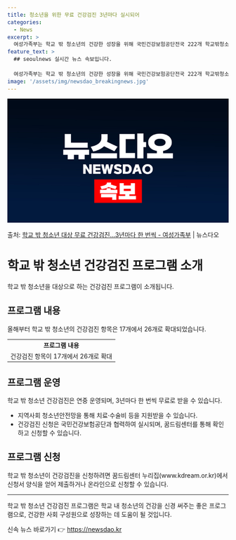 ```yaml
---
title: 청소년을 위한 무료 건강검진 3년마다 실시되어
categories:
  - News
excerpt: >
  여성가족부는 학교 밖 청소년의 건강한 성장을 위해 국민건강보험공단전국 222개 학교밖청소년지원센터(이하 꿈드…
feature_text: >
  ## seoulnews 실시간 뉴스 속보입니다.

  여성가족부는 학교 밖 청소년의 건강한 성장을 위해 국민건강보험공단전국 222개 학교밖청소년지원센터(이하 꿈드…
image: '/assets/img/newsdao_breakingnews.jpg'
---
```


![뉴스다오 속보](/assets/img/newsdao_breakingnews.jpg)

<p>출처: <a href="https://newsdao.kr/3676" rel="dofollow">학교 밖 청소년 대상 무료 건강검진…3년마다 한 번씩 - 여성가족부</a> | 뉴스다오</p>

<h1 data-ke-size="size26"><b>학교 밖 청소년 건강검진 프로그램 소개</b></h1>
<p data-ke-size="size16">학교 밖 청소년을 대상으로 하는 건강검진 프로그램이 소개됩니다.</p>

<h2 data-ke-size="size26">프로그램 내용</h2>
<p data-ke-size="size16">올해부터 학교 밖 청소년의 건강검진 항목은 17개에서 26개로 확대되었습니다.</p>
<table>
	<tr>
		<td style="text-align: center; height: 17px;"><b>프로그램 내용</b></td>
	</tr>
	<tr>
		<td style="text-align: center; height: 17px;">건강검진 항목이 17개에서 26개로 확대</td>
	</tr>
</table>

<h2 data-ke-size="size26">프로그램 운영</h2>
<p data-ke-size="size16">학교 밖 청소년 건강검진은 연중 운영되며, 3년마다 한 번씩 무료로 받을 수 있습니다.</p>
<ul>
	<li>지역사회 청소년안전망을 통해 치료·수술비 등을 지원받을 수 있습니다.</li>
	<li>건강검진 신청은 국민건강보험공단과 협력하여 실시되며, 꿈드림센터를 통해 확인하고 신청할 수 있습니다.</li>
</ul>

<h2 data-ke-size="size26">프로그램 신청</h2>
<p data-ke-size="size16">학교 밖 청소년이 건강검진을 신청하려면 꿈드림센터 누리집(www.kdream.or.kr)에서 신청서 양식을 얻어 제출하거나 온라인으로 신청할 수 있습니다.</p>
<hr>
<p data-ke-size="size16">학교 밖 청소년 건강검진 프로그램은 학교 내 청소년의 건강을 신경 써주는 좋은 프로그램으로, 건강한 사회 구성원으로 성장하는 데 도움이 될 것입니다.</p> 

신속 뉴스 바로가기 👉 <a href="https://newsdao.kr" rel="dofollow">https://newsdao.kr</a>


